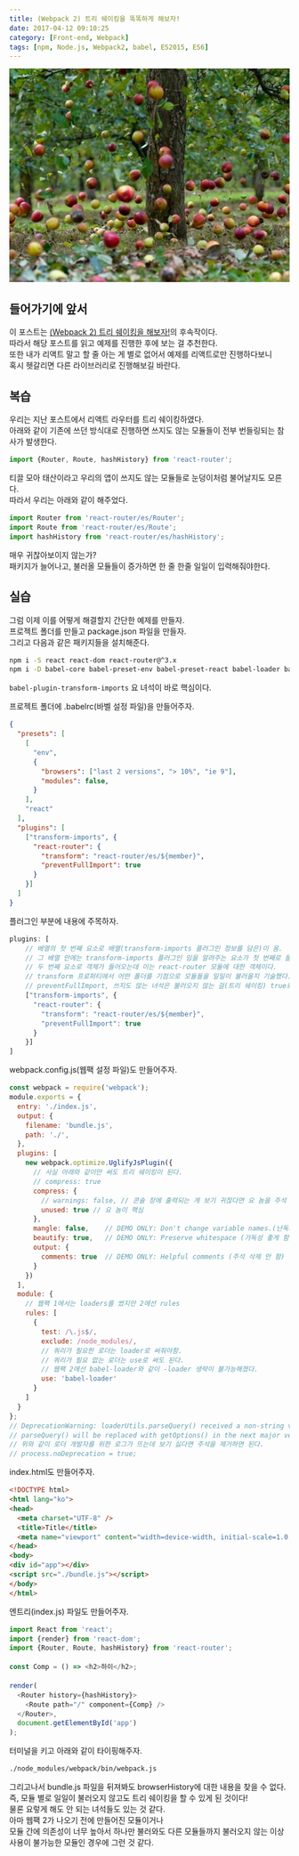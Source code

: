 ```yaml
---
title: (Webpack 2) 트리 쉐이킹을 똑똑하게 해보자!
date: 2017-04-12 09:10:25
category: [Front-end, Webpack]
tags: [npm, Node.js, Webpack2, babel, ES2015, ES6]
---
```

![](/images/webpack2-smart-tree-shaking/thumb.png)

## 들어가기에 앞서
이 포스트는 [(Webpack 2) 트리 쉐이킹을 해보자!](/2017/03/12/webpack2-tree-shaking/)의 후속작이다.  
따라서 해당 포스트를 읽고 예제를 진행한 후에 보는 걸 추천한다.  
또한 내가 리액트 말고 할 줄 아는 게 별로 없어서 예제를 리액트로만 진행하다보니  
혹시 헷갈리면 다른 라이브러리로 진행해보길 바란다.  

## 복습
우리는 지난 포스트에서 리액트 라우터를 트리 쉐이킹하였다.  
아래와 같이 기존에 쓰던 방식대로 진행하면 쓰지도 않는 모듈들이 전부 번들링되는 참사가 발생한다.  
```javascript
import {Router, Route, hashHistory} from 'react-router';
```

티끌 모아 태산이라고 우리의 앱이 쓰지도 않는 모듈들로 눈덩이처럼 불어날지도 모른다.  
따라서 우리는 아래와 같이 해주었다.  
```javascript
import Router from 'react-router/es/Router';
import Route from 'react-router/es/Route';
import hashHistory from 'react-router/es/hashHistory';
```

매우 귀찮아보이지 않는가?  
패키지가 늘어나고, 불러올 모듈들이 증가하면 한 줄 한줄 일일이 입력해줘야한다.  

## 실습
그럼 이제 이를 어떻게 해결할지 간단한 예제를 만들자.  
프로젝트 폴더를 만들고 package.json 파일을 만들자.  
그리고 다음과 같은 패키지들을 설치해준다.  

```bash
npm i -S react react-dom react-router@^3.x
npm i -D babel-core babel-preset-env babel-preset-react babel-loader babel-plugin-transform-imports
```

`babel-plugin-transform-imports` 요 녀석이 바로 핵심이다.  

프로젝트 폴더에 .babelrc(바벨 설정 파일)을 만들어주자.
```json
{
  "presets": [
    [
      "env",
      {
        "browsers": ["last 2 versions", "> 10%", "ie 9"],
        "modules": false,
      }
    ],
    "react"
  ],
  "plugins": [
    ["transform-imports", {
      "react-router": {
        "transform": "react-router/es/${member}",
        "preventFullImport": true
      }
    }]
  ]
}
```

플러그인 부분에 내용에 주목하자.
```javascript
plugins: [
    // 배열의 첫 번째 요소로 배열(transform-imports 플러그인 정보를 담은)이 옴.
    // 그 배열 안에는 transform-imports 플러그인 임을 알려주는 요소가 첫 번째로 들어와있고,
    // 두 번째 요소로 객체가 들어오는데 이는 react-router 모듈에 대한 객체이다.
    // transform 프로퍼티에서 어떤 폴더를 기점으로 모듈들을 일일이 불러올지 기술했다고 보면 될 것 같다.
    // preventFullImport, 쓰지도 않는 녀석은 불러오지 않는 걸(트리 쉐이킹) true로 지정했다.
    ["transform-imports", {
      "react-router": {
        "transform": "react-router/es/${member}",
        "preventFullImport": true
      }
    }]
]
```

webpack.config.js(웹팩 설정 파일)도 만들어주자.
```javascript
const webpack = require('webpack');
module.exports = {
  entry: './index.js',
  output: {
    filename: 'bundle.js',
    path: './',
  },
  plugins: [
    new webpack.optimize.UglifyJsPlugin({
      // 사실 아래와 같이만 써도 트리 쉐이킹이 된다.
      // compress: true
      compress: {
        // warnings: false, // 콘솔 창에 출력되는 게 보기 귀찮다면 요 놈을 주석 제거를 하면 된다.
        unused: true // 요 놈이 핵심
      },
      mangle: false,    // DEMO ONLY: Don't change variable names.(난독화)
      beautify: true,   // DEMO ONLY: Preserve whitespace (가독성 좋게 함)
      output: {
        comments: true  // DEMO ONLY: Helpful comments (주석 삭제 안 함)
      }
    })
  ],
  module: {
    // 웹팩 1에서는 loaders를 썼지만 2에선 rules
    rules: [
      {
        test: /\.js$/,
        exclude: /node_modules/,
        // 쿼리가 필요한 로더는 loader로 써줘야함.
        // 쿼리가 필요 없는 로더는 use로 써도 된다.
        // 웹팩 2에선 babel-loader와 같이 -loader 생략이 불가능해졌다.
        use: 'babel-loader'
      }
    ]
  }
};
// DeprecationWarning: loaderUtils.parseQuery() received a non-string value which can be problematic, see https://github.com/webpack/loader-utils/issues/56
// parseQuery() will be replaced with getOptions() in the next major version of loader-utils.
// 위와 같이 로더 개발자를 위한 로그가 뜨는데 보기 싫다면 주석을 제거하면 된다.
// process.noDeprecation = true;
```

index.html도 만들어주자.  
```html
<!DOCTYPE html>
<html lang="ko">
<head>
  <meta charset="UTF-8" />
  <title>Title</title>
  <meta name="viewport" content="width=device-width, initial-scale=1.0, maximum-scale=1.0, user-scalable=0" />
</head>
<body>
<div id="app"></div>
<script src="./bundle.js"></script>
</body>
</html>
```

엔트리(index.js) 파일도 만들어주자.  
```javascript
import React from 'react';
import {render} from 'react-dom';
import {Router, Route, hashHistory} from 'react-router';

const Comp = () => <h2>하이</h2>;

render(
  <Router history={hashHistory}>
    <Route path="/" component={Comp} />
  </Router>,
  document.getElementById('app')
);
```

터미널을 키고 아래와 같이 타이핑해주자.  
```bash
./node_modules/webpack/bin/webpack.js
```

그리고나서 bundle.js 파일을 뒤져봐도 browserHistory에 대한 내용을 찾을 수 없다.  
즉, 모듈 별로 일일이 불러오지 않고도 트리 쉐이킹을 할 수 있게 된 것이다!  
물론 요렇게 해도 안 되는 녀석들도 있는 것 같다.  
아마 웹팩 2가 나오기 전에 만들어진 모듈이거나  
모듈 간에 의존성이 너무 높아서 하나만 불러와도 다른 모듈들까지 불러오지 않는 이상  
사용이 불가능한 모듈인 경우에 그런 것 같다.